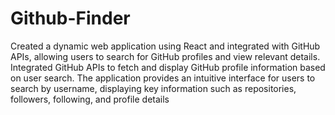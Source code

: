 # Github-Finder

Created a dynamic web application using React and integrated with GitHub APIs, allowing users to search for GitHub profiles and view relevant details.
Integrated GitHub APIs to fetch and display GitHub profile information based on user search.
The application provides an intuitive interface for users to search by username, displaying key information such as
repositories, followers, following, and profile details
